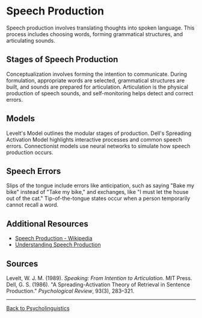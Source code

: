 # Speech Production

Speech production involves translating thoughts into spoken language. This process includes choosing words, forming grammatical structures, and articulating sounds.

## Stages of Speech Production

Conceptualization involves forming the intention to communicate. During formulation, appropriate words are selected, grammatical structures are built, and sounds are prepared for articulation. Articulation is the physical production of speech sounds, and self-monitoring helps detect and correct errors.

## Models
Levelt's Model outlines the modular stages of production. Dell's Spreading Activation Model highlights interactive processes and common speech errors. Connectionist models use neural networks to simulate how speech production occurs.

## Speech Errors
Slips of the tongue include errors like anticipation, such as saying "Bake my bike" instead of "Take my bike," and exchanges, like "I must let the house out of the cat." Tip-of-the-tongue states occur when a person temporarily cannot recall a word.

## Additional Resources

- [Speech Production - Wikipedia](https://en.wikipedia.org/wiki/Speech_production)
- [Understanding Speech Production](https://www.ncbi.nlm.nih.gov/books/NBK10977/)

## Sources

Levelt, W. J. M. (1989). *Speaking: From Intention to Articulation*. MIT Press.  
Dell, G. S. (1986). "A Spreading-Activation Theory of Retrieval in Sentence Production." *Psychological Review*, 93(3), 283–321.

---

[Back to Psycholinguistics](README.md)
